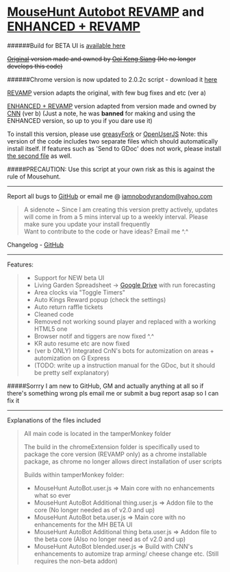 [MouseHunt Autobot REVAMP](https://greasyfork.org/en/scripts/6092-mousehunt-autobot-revamp) and [ENHANCED + REVAMP](https://greasyfork.org/en/scripts/6514-mousehunt-autobot-enhanced-revamp)
=========

######Build for BETA UI is [available here](https://greasyfork.org/en/scripts/7865-mousehunt-autobot-revamp-for-beta-ui)

~~[Original](http://userscripts-mirror.org/scripts/show/78731.html) version made and owned by [Ooi Keng Siang](http://ooiks.com/blog/mousehunt-autobot) \(He no longer develops this code\)~~

######Chrome version is now updated to 2.0.2c script - download it [here](https://github.com/nobodyrandom/mhAutobot/raw/master/chromeExtension.crx)

[REVAMP](https://greasyfork.org/en/scripts/6092-mousehunt-autobot-revamp) version adapts the original, with few bug fixes and etc \(ver a\)

[ENHANCED + REVAMP](https://greasyfork.org/en/scripts/6514-mousehunt-autobot-enhanced-revamp) version adapted from version made and owned by [CNN](https://devcnn.wordpress.com/) \(ver b\) \(Just a note, he was **banned** for making and using the ENHANCED version, so up to you if you dare use it\)

To install this version, please use [greasyFork](https://greasyfork.org/en/scripts/6092-mousehunt-autobot) or [OpenUserJS](https://openuserjs.org/scripts/nobodyrandom/MouseHunt_AutoBot_REVAMP)
Note: this version of the code includes two separate files which should automatically install itself. If features such as 'Send to GDoc' does not work, please install [the second file](https://greasyfork.org/en/scripts/6094-mousehunt-autobot-additional-thing) as well.

#####PRECAUTION: Use this script at your own risk as this is against the rule of Mousehunt.
*****
Report all bugs to [GitHub](https://github.com/nobodyrandom/mhAutobot/issues) or email me @ <iamnobodyrandom@yahoo.com>   
>	A sidenote ~ Since I am creating this version pretty actively, updates will come in from a 5 mins interval up to a weekly interval. Please make sure you update your install frequently   
>	Want to contribute to the code or have ideas? Email me \^.\^

Changelog - [GitHub](https://github.com/nobodyrandom/mhAutobot/commits/master)
*****
Features:
>*  Support for NEW beta UI
>*	Living Garden Spreadsheet -> [Google Drive](https://docs.google.com/spreadsheet/ccc?key=0Ag_KH_nuVUjbdGtldjJkWUJ4V1ZpUDVwd1FVM0RTM1E&usp=sharing) with run forecasting
>*	Area clocks via "Toggle Timers"
>*	Auto Kings Reward popup (check the settings)
>*	Auto return raffle tickets
>*  Cleaned code
>*  Removed not working sound player and replaced with a working HTML5 one
>*  Browser notif and tiggers are now fixed ^.^
>*	KR auto resume etc are now fixed
>*  (ver b ONLY) Integrated CnN's bots for automization on areas + automization on G Express
>*	(TODO: write up a instruction manual for the GDoc, but it should be pretty self explanatory)

#####Sorrry I am new to GitHub, GM and actually anything at all so if there's something wrong pls email me or submit a bug report asap so I can fix it

*****
Explanations of the files included
>   All main code is located in the tamperMonkey folder
>
>   The build in the chromeExtension folder is specifically used to package the core version (REVAMP only) as a chrome installable package, as chrome no longer allows direct installation of user scripts
>
>   Builds within tamperMonkey folder:
>*  MouseHunt AutoBot.user.js => Main core with no enhancements what so ever
>*  MouseHunt AutoBot Additional thing.user.js => Addon file to the core (No longer needed as of v2.0 and up)
>*  MouseHunt AutoBot beta.user.js => Main core with no enhancements for the MH BETA UI
>*  MouseHunt AutoBot Additional thing beta.user.js => Addon file to the beta core (Also no longer need as of v2.0 and up)
>*  MouseHunt AutoBot blended.user.js => Build with CNN's enhancements to automize trap arming/ cheese change etc. (Still requires the non-beta addon)
